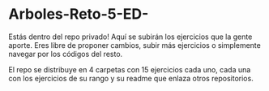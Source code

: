 # Arboles-Reto-5-ED-
Estás dentro del repo privado! Aquí se subirán los ejercicios que la gente aporte. Eres libre de proponer cambios, subir más ejercicios o simplemente navegar por los códigos del resto.

El repo se distribuye en 4 carpetas con 15 ejercicios cada uno, cada una con los ejercicios de su rango y su readme que enlaza otros repositorios.

